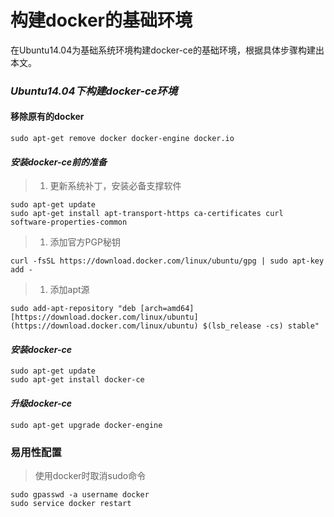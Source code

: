 # 构建docker的基础环境

在Ubuntu14.04为基础系统环境构建docker-ce的基础环境，根据具体步骤构建出本文。

### _Ubuntu14.04下构建docker-ce环境_

#### 移除原有的docker

```
sudo apt-get remove docker docker-engine docker.io
```

#### _安装docker-ce前的准备_

> 1. 更新系统补丁，安装必备支撑软件

```
sudo apt-get update  
sudo apt-get install apt-transport-https ca-certificates curl software-properties-common
```

> 1. 添加官方PGP秘钥

```
curl -fsSL https://download.docker.com/linux/ubuntu/gpg | sudo apt-key add -
```

> 1. 添加apt源

```
sudo add-apt-repository "deb [arch=amd64] [https://download.docker.com/linux/ubuntu](https://download.docker.com/linux/ubuntu) $(lsb_release -cs) stable"
```

#### _安装docker-ce_

```
sudo apt-get update  
sudo apt-get install docker-ce
```

#### _升级docker-ce_

```
sudo apt-get upgrade docker-engine
```

### 易用性配置

> 使用docker时取消sudo命令

```
sudo gpasswd -a username docker  
sudo service docker restart
```



